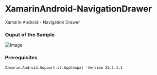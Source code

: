 # XamarinAndroid-NavigationDrawer
Xamarin Android - Navigation Drawer

### Ouput of the Sample
![Image](https://i.stack.imgur.com/J9SPu.gif)

### Prerequisites
```
Xamarin.Android.Support.v7.AppCompat -Version 23.1.1.1
```
